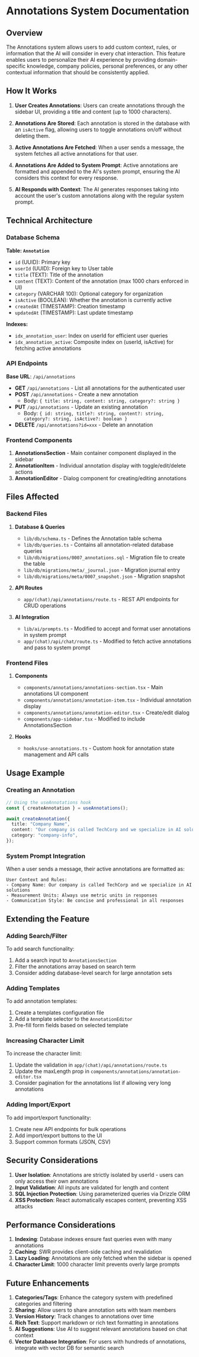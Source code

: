 # Annotations System Documentation

## Overview

The Annotations system allows users to add custom context, rules, or information that the AI will consider in every chat interaction. This feature enables users to personalize their AI experience by providing domain-specific knowledge, company policies, personal preferences, or any other contextual information that should be consistently applied.

## How It Works

1. **User Creates Annotations**: Users can create annotations through the sidebar UI, providing a title and content (up to 1000 characters).

2. **Annotations Are Stored**: Each annotation is stored in the database with an `isActive` flag, allowing users to toggle annotations on/off without deleting them.

3. **Active Annotations Are Fetched**: When a user sends a message, the system fetches all active annotations for that user.

4. **Annotations Are Added to System Prompt**: Active annotations are formatted and appended to the AI's system prompt, ensuring the AI considers this context for every response.

5. **AI Responds with Context**: The AI generates responses taking into account the user's custom annotations along with the regular system prompt.

## Technical Architecture

### Database Schema

**Table: `Annotation`**

- `id` (UUID): Primary key
- `userId` (UUID): Foreign key to User table
- `title` (TEXT): Title of the annotation
- `content` (TEXT): Content of the annotation (max 1000 chars enforced in UI)
- `category` (VARCHAR 100): Optional category for organization
- `isActive` (BOOLEAN): Whether the annotation is currently active
- `createdAt` (TIMESTAMP): Creation timestamp
- `updatedAt` (TIMESTAMP): Last update timestamp

**Indexes:**

- `idx_annotation_user`: Index on userId for efficient user queries
- `idx_annotation_active`: Composite index on (userId, isActive) for fetching active annotations

### API Endpoints

**Base URL**: `/api/annotations`

- **GET** `/api/annotations` - List all annotations for the authenticated user
- **POST** `/api/annotations` - Create a new annotation
  - Body: `{ title: string, content: string, category?: string }`
- **PUT** `/api/annotations` - Update an existing annotation
  - Body: `{ id: string, title?: string, content?: string, category?: string, isActive?: boolean }`
- **DELETE** `/api/annotations?id=xxx` - Delete an annotation

### Frontend Components

1. **AnnotationsSection** - Main container component displayed in the sidebar
2. **AnnotationItem** - Individual annotation display with toggle/edit/delete actions
3. **AnnotationEditor** - Dialog component for creating/editing annotations

## Files Affected

### Backend Files

1. **Database & Queries**

   - `lib/db/schema.ts` - Defines the Annotation table schema
   - `lib/db/queries.ts` - Contains all annotation-related database queries
   - `lib/db/migrations/0007_annotations.sql` - Migration file to create the table
   - `lib/db/migrations/meta/_journal.json` - Migration journal entry
   - `lib/db/migrations/meta/0007_snapshot.json` - Migration snapshot

2. **API Routes**

   - `app/(chat)/api/annotations/route.ts` - REST API endpoints for CRUD operations

3. **AI Integration**
   - `lib/ai/prompts.ts` - Modified to accept and format user annotations in system prompt
   - `app/(chat)/api/chat/route.ts` - Modified to fetch active annotations and pass to system prompt

### Frontend Files

1. **Components**

   - `components/annotations/annotations-section.tsx` - Main annotations UI component
   - `components/annotations/annotation-item.tsx` - Individual annotation display
   - `components/annotations/annotation-editor.tsx` - Create/edit dialog
   - `components/app-sidebar.tsx` - Modified to include AnnotationsSection

2. **Hooks**
   - `hooks/use-annotations.ts` - Custom hook for annotation state management and API calls

## Usage Example

### Creating an Annotation

```typescript
// Using the useAnnotations hook
const { createAnnotation } = useAnnotations();

await createAnnotation({
  title: "Company Name",
  content: "Our company is called TechCorp and we specialize in AI solutions",
  category: "company-info",
});
```

### System Prompt Integration

When a user sends a message, their active annotations are formatted as:

```
User Context and Rules:
- Company Name: Our company is called TechCorp and we specialize in AI solutions
- Measurement Units: Always use metric units in responses
- Communication Style: Be concise and professional in all responses
```

## Extending the Feature

### Adding Search/Filter

To add search functionality:

1. Add a search input to `AnnotationsSection`
2. Filter the annotations array based on search term
3. Consider adding database-level search for large annotation sets

### Adding Templates

To add annotation templates:

1. Create a templates configuration file
2. Add a template selector to the `AnnotationEditor`
3. Pre-fill form fields based on selected template

### Increasing Character Limit

To increase the character limit:

1. Update the validation in `app/(chat)/api/annotations/route.ts`
2. Update the maxLength prop in `components/annotations/annotation-editor.tsx`
3. Consider pagination for the annotations list if allowing very long annotations

### Adding Import/Export

To add import/export functionality:

1. Create new API endpoints for bulk operations
2. Add import/export buttons to the UI
3. Support common formats (JSON, CSV)

## Security Considerations

1. **User Isolation**: Annotations are strictly isolated by userId - users can only access their own annotations
2. **Input Validation**: All inputs are validated for length and content
3. **SQL Injection Protection**: Using parameterized queries via Drizzle ORM
4. **XSS Protection**: React automatically escapes content, preventing XSS attacks

## Performance Considerations

1. **Indexing**: Database indexes ensure fast queries even with many annotations
2. **Caching**: SWR provides client-side caching and revalidation
3. **Lazy Loading**: Annotations are only fetched when the sidebar is opened
4. **Character Limit**: 1000 character limit prevents overly large prompts

## Future Enhancements

1. **Categories/Tags**: Enhance the category system with predefined categories and filtering
2. **Sharing**: Allow users to share annotation sets with team members
3. **Version History**: Track changes to annotations over time
4. **Rich Text**: Support markdown or rich text formatting in annotations
5. **AI Suggestions**: Use AI to suggest relevant annotations based on chat context
6. **Vector Database Integration**: For users with hundreds of annotations, integrate with vector DB for semantic search
